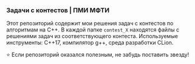 ### Задачи с контестов | ПМИ МФТИ  

Этот репозиторий содержит мои решения задач с контестов по алгоритмам на C++.
В каждой папке `contest_X` находятся файлы с решениями задач из соответствующего контеста.
Используемые инструменты: C++17, компилятор g++, среда разработки CLion.

⭐️ Если репозиторий оказался полезным, не забудь поставить звезду!
